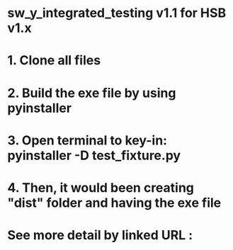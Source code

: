 # sw_y_integrated_testing v1.1 for HSB v1.x
# 1. Clone all files
# 2. Build the exe file by using pyinstaller
# 3. Open terminal to key-in: pyinstaller -D test_fixture.py
# 4. Then, it would been creating "dist" folder and having the exe file

# See more detail by linked URL :

